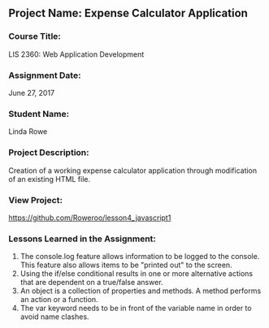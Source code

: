 ## Project Name:  Expense Calculator Application

### Course Title:
LIS 2360:  Web Application Development

### Assignment Date:  
June 27, 2017

### Student Name:  
Linda Rowe

### Project Description:
Creation of a working expense calculator application through modification of 
an existing HTML file.

### View Project:
https://github.com/Roweroo/lesson4_javascript1

### Lessons Learned in the Assignment:
1. The console.log feature allows information to be logged to the console. This feature also allows items to be "printed out" to the screen.
2. Using the if/else conditional results in one or more alternative actions that are dependent on a true/false answer.
3. An object is a collection of properties and methods. A method performs an action or a function.
4. The var keyword needs to be in front of the variable name in order to avoid name clashes.


